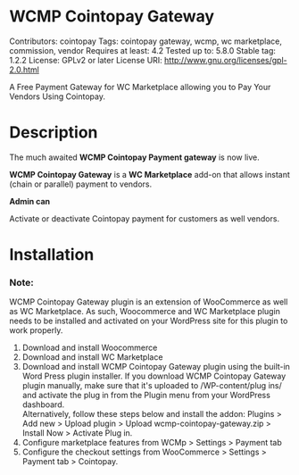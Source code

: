# WCMP Cointopay Gateway
Contributors: cointopay
Tags: cointopay gateway, wcmp, wc marketplace, commission, vendor
Requires at least: 4.2
Tested up to: 5.8.0
Stable tag: 1.2.2
License: GPLv2 or later
License URI: http://www.gnu.org/licenses/gpl-2.0.html

A Free Payment Gateway for WC Marketplace allowing you to Pay Your Vendors Using Cointopay.


# Description

The much awaited <strong>WCMP Cointopay Payment gateway</strong> is now live.

<strong>WCMP Cointopay Gateway</strong> is a <strong>WC Marketplace</strong> add-on that allows instant (chain or parallel) payment to vendors.


<strong>Admin can</strong>

Activate or deactivate Cointopay payment for customers as well vendors.

# Installation

### Note:  

WCMP Cointopay Gateway plugin is an extension of WooCommerce as well as WC Marketplace. As such, Woocommerce and WC Marketplace plugin 
needs to be installed and activated on your WordPress site for this plugin to work properly.


1. Download and install Woocommerce
2. Download and install WC Marketplace
4. Download and install WCMP Cointopay Gateway plugin using the built-in Word Press plugin installer. If you download WCMP Cointopay Gateway plugin 
   manually, make sure that it's uploaded to /WP-content/plug ins/ and activate the plug in from the Plugin menu from your WordPress dashboard.      
   Alternatively, follow these steps below and install the addon: 
   Plugins > Add new > Upload plugin > Upload wcmp-cointopay-gateway.zip > Install Now > Activate Plug in.
5. Configure marketplace features from WCMp > Settings > Payment tab
6. Configure the checkout settings from WooCommerce > Settings > Payment tab > Cointopay.
